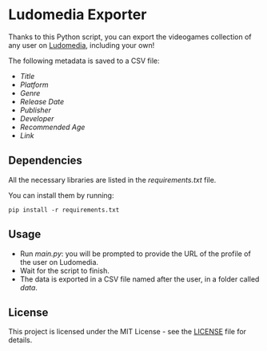 # Ludomedia Exporter
Thanks to this Python script, you can export the videogames collection of any user on [Ludomedia](https://www.ludomedia.it/), including your own!

The following metadata is saved to a CSV file:
- *Title*
- *Platform*
- *Genre*
- *Release Date*
- *Publisher*
- *Developer*
- *Recommended Age*
- *Link*

## Dependencies

All the necessary libraries are listed in the *requirements.txt* file.

You can install them by running:

```
pip install -r requirements.txt
```

## Usage

- Run *main.py*: you will be prompted to provide the URL of the profile of the user on Ludomedia.
- Wait for the script to finish.
- The data is exported in a CSV file named after the user, in a folder called *data*.

## License

This project is licensed under the MIT License - see the [LICENSE](https://github.com/giovanni-cutri/ludomedia-exporter/blob/main/LICENSE) file for details.
